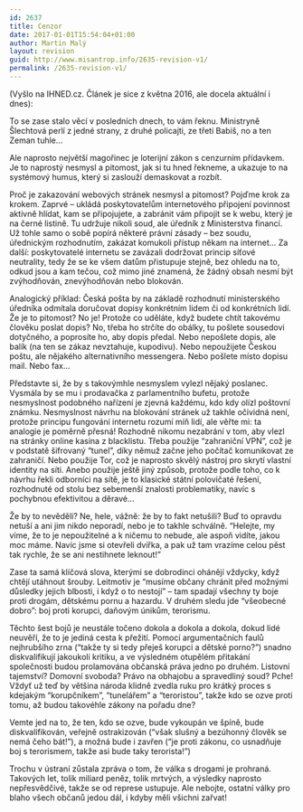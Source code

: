 ```yaml
---
id: 2637
title: Cenzor
date: 2017-01-01T15:54:04+01:00
author: Martin Malý
layout: revision
guid: http://www.misantrop.info/2635-revision-v1/
permalink: /2635-revision-v1/
---
```

(Vyšlo na IHNED.cz. Článek je sice z května 2016, ale docela aktuální i dnes):

<span style="font-weight: 400;">To se zase stalo věcí v posledních dnech, to vám řeknu. Ministryně Šlechtová perlí z jedné strany, z druhé policajti, ze třetí Babiš, no a ten Zeman tuhle…</span>

<span style="font-weight: 400;">Ale naprosto největší magořinec je loterijní zákon s cenzurním přídavkem. Je to naprostý nesmysl a pitomost, jak si tu hned řekneme, a ukazuje to na systémový humus, který si zaslouží demaskovat a rozbít.</span>

<span style="font-weight: 400;">Proč je zakazování webových stránek nesmysl a pitomost? Pojďme krok za krokem. Zaprvé &#8211; ukládá poskytovatelům internetového připojení povinnost aktivně hlídat, kam se připojujete, a zabránit vám připojit se k webu, který je na černé listině. Tu udržuje nikoli soud, ale úředník z Ministerstva financí. Už tohle samo o sobě popírá některé právní zásady &#8211; bez soudu, úřednickým rozhodnutím, zakázat komukoli přístup někam na internet… Za další: poskytovatelé internetu se zavázali dodržovat princip síťové neutrality, tedy že se ke všem datům přistupuje stejně, bez ohledu na to, odkud jsou a kam tečou, což mimo jiné znamená, že žádný obsah nesmí být zvýhodňován, znevýhodňován nebo blokován.</span>

<span style="font-weight: 400;">Analogický příklad: Česká pošta by na základě rozhodnutí ministerského úředníka odmítala doručovat dopisy konkrétním lidem či od konkrétních lidí. Že je to pitomost? No je! Protože co uděláte, když budete chtít takovému člověku poslat dopis? No, třeba ho strčíte do obálky, tu pošlete sousedovi dotyčného, a poprosíte ho, aby dopis předal. Nebo nepošlete dopis, ale balík (na ten se zákaz nevztahuje, kupodivu). Nebo nepoužijete Českou poštu, ale nějakého alternativního messengera. Nebo pošlete místo dopisu mail. Nebo fax… </span>

<span style="font-weight: 400;">Představte si, že by s takovýmhle nesmyslem vylezl nějaký poslanec. Vysmála by se mu i prodavačka z parlamentního bufetu, protože nesmyslnost podobného nařízení je zjevná každému, kdo kdy olízl poštovní známku. Nesmyslnost návrhu na blokování stránek už takhle očividná není, protože principu fungování internetu rozumí míň lidí, ale věřte mi: ta analogie je poměrně přesná! Rozhodně nikomu nezabrání v tom, aby vlezl na stránky online kasína z blacklistu. Třeba použije “zahraniční VPN”, což je v podstatě šifrovaný “tunel”, díky němuž začne jeho počítač komunikovat ze zahraničí. Nebo použije Tor, což je naprosto skvělý nástroj pro skrytí vlastní identity na síti. Anebo použije ještě jiný způsob, protože podle toho, co k návrhu řekli odborníci na sítě, je to klasické státní polovičaté řešení, rozhodnuté od stolu bez sebemenší znalosti problematiky, navíc s pochybnou efektivitou a děravé…</span>

<span style="font-weight: 400;">Že by to nevěděli? Ne, hele, vážně: že by to fakt netušili? Buď to opravdu netuší a ani jim nikdo neporadí, nebo je to takhle schválně. “Helejte, my víme, že to je nepoužitelné a k ničemu to nebude, ale aspoň vidíte, jakou moc máme. Navíc jsme si otevřeli dvířka, a pak už tam vrazíme celou pěst tak rychle, že se ani nestihnete leknout!”</span>

<span style="font-weight: 400;">Zase ta samá klíčová slova, kterými se dobrodinci ohánějí vždycky, když chtějí utáhnout šrouby. Leitmotiv je “musíme občany chránit před možnými důsledky jejich blbosti, i když o to nestojí” &#8211; tam spadají všechny ty boje proti drogám, dětskému pornu a hazardu. V druhém sledu jde “všeobecné dobro”: boj proti korupci, daňovým únikům, terorismu.</span>

<span style="font-weight: 400;">Těchto šest bojů je neustále točeno dokola a dokola a dokola, dokud lidé neuvěří, že to je jediná cesta k přežití. Pomocí argumentačních faulů nejhrubšího zrna (“takže ty si tedy přeješ korupci a dětské porno?”) snadno diskvalifikují jakoukoli kritiku, a ve výsledném otupělém přitakání společnosti budou prolamována občanská práva jedno po druhém. Listovní tajemství? Domovní svoboda? Právo na obhajobu a spravedliný soud? Pche! Vždyť už teď by většina národa klidně zvedla ruku pro krátký proces s kdejakým “korupčníkem”, “tunelářem” a “teroristou”, takže kdo se ozve proti tomu, až budou takovéhle zákony na pořadu dne?</span>

<span style="font-weight: 400;">Vemte jed na to, že ten, kdo se ozve, bude vykoupán ve špíně, bude diskvalifikován, veřejně ostrakizován (“však slušný a bezúhonný člověk se nemá čeho bát!”), a možná bude i zavřen (“je proti zákonu, co usnadňuje boj s terorismem, takže asi bude taky terorista!”)</span>

<span style="font-weight: 400;">Trochu v ústraní zůstala zpráva o tom, že válka s drogami je prohraná. Takových let, tolik miliard peněz, tolik mrtvých, a výsledky naprosto nepřesvědčivé, takže se od represe ustupuje. Ale nebojte, ostatní války pro blaho všech občanů jedou dál, i kdyby měli všichni zařvat!</span>